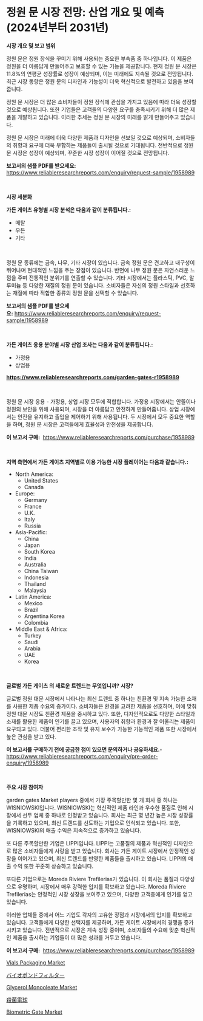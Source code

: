 <p><h1>정원 문 시장 전망: 산업 개요 및 예측 (2024년부터 2031년)</h1></p><p><strong>시장 개요 및 보고 범위</strong></p>
<p><p>정원 문은 정원 장식을 꾸미기 위해 사용되는 중요한 부속품 중 하나입니다. 이 제품은 정원을 더 아름답게 만들어주고 보호할 수 있는 기능을 제공합니다. 현재 정원 문 시장은 11.8%의 연평균 성장률로 성장이 예상되며, 이는 미래에도 지속될 것으로 전망됩니다. 최근 시장 동향은 정원 문의 디자인과 기능성이 더욱 혁신적으로 발전하고 있음을 보여줍니다.</p><p>정원 문 시장은 더 많은 소비자들이 정원 장식에 관심을 가지고 있음에 따라 더욱 성장할 것으로 예상됩니다. 또한 기업들은 고객들의 다양한 요구를 충족시키기 위해 더 많은 제품을 개발하고 있습니다. 이러한 추세는 정원 문 시장의 미래를 밝게 만들어주고 있습니다.</p><p>정원 문 시장은 미래에 더욱 다양한 제품과 디자인을 선보일 것으로 예상되며, 소비자들의 취향과 요구에 더욱 부합하는 제품들이 출시될 것으로 기대됩니다. 전반적으로 정원 문 시장은 성장이 예상되며, 꾸준한 시장 성장이 이어질 것으로 전망됩니다.</p></p>
<p><strong>보고서의 샘플 PDF를 받으세요:</strong> <a href="https://www.reliableresearchreports.com/enquiry/request-sample/1958989">https://www.reliableresearchreports.com/enquiry/request-sample/1958989</a></p>
<p>&nbsp;</p>
<p><strong>시장 세분화</strong></p>
<p><strong>가든 게이츠 유형별 시장 분석은 다음과 같이 분류됩니다.:</strong></p>
<p><ul><li>메탈</li><li>우든</li><li>기타</li></ul></p>
<p>&nbsp;</p>
<p><p>정원 문 종류에는 금속, 나무, 기타 시장이 있습니다. 금속 정원 문은 견고하고 내구성이 뛰어나며 현대적인 느낌을 주는 장점이 있습니다. 반면에 나무 정원 문은 자연스러운 느낌을 주며 전통적인 분위기를 연출할 수 있습니다. 기타 시장에서는 플라스틱, PVC, 알루미늄 등 다양한 재질의 정원 문이 있습니다. 소비자들은 자신의 정원 스타일과 선호하는 재질에 따라 적합한 종류의 정원 문을 선택할 수 있습니다.</p></p>
<p><strong>보고서의 샘플 PDF를 받으세요:</strong>&nbsp;<a href="https://www.reliableresearchreports.com/enquiry/request-sample/1958989">https://www.reliableresearchreports.com/enquiry/request-sample/1958989</a></p>
<p>&nbsp;</p>
<p><strong> 가든 게이츠 응용 분야별 시장 산업 조사는 다음과 같이 분류됩니다.:</strong></p>
<p><ul><li>가정용</li><li>상업용</li></ul></p>
<p><strong><a href="https://www.reliableresearchreports.com/garden-gates-r1958989">https://www.reliableresearchreports.com/garden-gates-r1958989</a></strong></p>
<p>&nbsp;</p>
<p><p>정원 문 시장 응용 - 가정용, 상업 시장 모두에 적합합니다. 가정용 시장에서는 안뜰이나 정원의 보안을 위해 사용되며, 시장을 더 아름답고 안전하게 만들어줍니다. 상업 시장에서는 안전을 유지하고 출입을 제어하기 위해 사용됩니다. 두 시장에서 모두 중요한 역할을 하며, 정원 문 시장은 고객들에게 효율성과 안전성을 제공합니다.</p></p>
<p><strong>이 보고서 구매:</strong>&nbsp; <a href="https://www.reliableresearchreports.com/purchase/1958989">https://www.reliableresearchreports.com/purchase/1958989</a></p>
<p>&nbsp;</p>
<p><strong>지역 측면에서 가든 게이츠 지역별로 이용 가능한 시장 플레이어는 다음과 같습니다.:</strong></p>
<p><ul>
    <li>
        North America:
        <ul>
            <li>United States</li>
            <li>Canada</li>
        </ul>
    </li>
    <li>
        Europe:
        <ul>
            <li>Germany</li>
            <li>France</li>
            <li>U.K.</li>
            <li>Italy</li>
            <li>Russia</li>
        </ul>
    </li>
    <li>
        Asia-Pacific:
        <ul>
            <li>China</li>
            <li>Japan</li>
            <li>South Korea</li>
            <li>India</li>
            <li>Australia</li>
            <li>China Taiwan</li>
            <li>Indonesia</li>
            <li>Thailand</li>
            <li>Malaysia</li>
        </ul>
    </li>
    <li>
        Latin America:
        <ul>
            <li>Mexico</li>
            <li>Brazil</li>
            <li>Argentina Korea</li>
            <li>Colombia</li>
        </ul>
    </li>
    <li>
        Middle East & Africa:
        <ul>
            <li>Turkey</li>
            <li>Saudi</li>
            <li>Arabia</li>
            <li>UAE</li>
            <li>Korea</li>
        </ul>
    </li>
    </ul></p>
<p>&nbsp;</p>
<p><strong>글로벌 가든 게이츠 의 새로운 트렌드는 무엇입니까? 시장?</strong></p>
<p><p>글로벌 정원 대문 시장에서 나타나는 최신 트렌드 중 하나는 친환경 및 지속 가능한 소재를 사용한 제품 수요의 증가이다. 소비자들은 환경을 고려한 제품을 선호하며, 이에 맞춰 정원 대문 시장도 친환경 제품을 중시하고 있다. 또한, 디자인적으로도 다양한 스타일과 소재를 활용한 제품이 인기를 끌고 있으며, 사용자의 취향과 환경과 잘 어울리는 제품이 요구되고 있다. 더불어 편리한 조작 및 유지 보수가 가능한 기능적인 제품 또한 시장에서 높은 관심을 받고 있다.</p></p>
<p><strong>이 보고서를 구매하기 전에 궁금한 점이 있으면 문의하거나 공유하세요.</strong>- <a href="https://www.reliableresearchreports.com/enquiry/pre-order-enquiry/1958989">https://www.reliableresearchreports.com/enquiry/pre-order-enquiry/1958989</a></p>
<p>&nbsp;</p>
<p><strong>주요 시장 참여자</strong></p>
<p><p>garden gates Market players 중에서 가장 주목할만한 몇 개 회사 중 하나는 WISNIOWSKI입니다. WISNIOWSKI는 혁신적인 제품 라인과 우수한 품질로 인해 시장에서 선두 업체 중 하나로 인정받고 있습니다. 회사는 최근 몇 년간 높은 시장 성장률을 기록하고 있으며, 최신 트렌드를 선도하는 기업으로 인식되고 있습니다. 또한, WISNIOWSKI의 매출 수익은 지속적으로 증가하고 있습니다.</p><p>또 다른 주목할만한 기업은 LIPPI입니다. LIPPI는 고품질의 제품과 혁신적인 디자인으로 많은 소비자들에게 사랑을 받고 있습니다. 회사는 가든 게이트 시장에서 안정적인 성장을 이어가고 있으며, 최신 트렌드를 반영한 제품들을 출시하고 있습니다. LIPPI의 매출 수익 또한 꾸준히 상승하고 있습니다.</p><p>또다른 기업으로는 Moreda Riviere Trefilerias가 있습니다. 이 회사는 품질과 다양성으로 유명하며, 시장에서 매우 강력한 입지를 확보하고 있습니다. Moreda Riviere Trefilerias는 안정적인 시장 성장을 보여주고 있으며, 다양한 고객층에게 인기를 얻고 있습니다.</p><p>이러한 업체들 중에서 어느 기업도 각자의 고유한 장점과 시장에서의 입지를 확보하고 있습니다. 고객들에게 다양한 선택지를 제공하며, 가든 게이트 시장에서의 경쟁을 증가시키고 있습니다. 전반적으로 시장은 계속 성장 중이며, 소비자들의 수요에 맞춘 혁신적인 제품을 출시하는 기업들이 더 많은 성과를 거두고 있습니다.</p></p>
<p><strong>이 보고서 구매:</strong>&nbsp;&nbsp;<a href="https://www.reliableresearchreports.com/purchase/1958989">https://www.reliableresearchreports.com/purchase/1958989</a></p>
<p><p><a href="https://github.com/angelajermaine/Market-Research-Report-List-2/blob/main/vials-packaging-market.md">Vials Packaging Market</a></p><p><a href="https://github.com/pepo3k/Market-Research-Report-List-1/blob/main/648755325828.md">バイオポンドフィルター</a></p><p><a href="https://issuu.com/reportprime-2/docs/glycerol-monooleate-market-size-2030.pptx">Glycerol Monooleate Market</a></p><p><a href="https://github.com/nemesis2824/Market-Research-Report-List-1/blob/main/481455925829.md">殺菌電球</a></p><p><a href="https://www.linkedin.com/pulse/biometric-gate-market-share-evolution-growth-trends-2024-2031-dkjqe?trackingId=cxrt1G5h9jNBNp4zU0i%2BqQ%3D%3D">Biometric Gate Market</a></p></p>